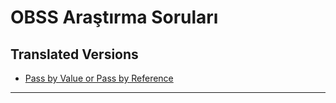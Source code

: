 OBSS Araştırma Soruları
============

## Translated Versions
- [Pass by Value or Pass by Reference](ValueReference.md)

___